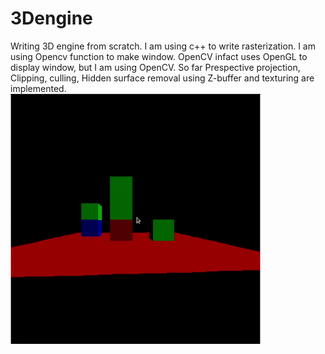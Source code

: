 # 3Dengine
Writing 3D engine from scratch. I am using c++ to write rasterization. I am using Opencv function to make window. OpenCV infact uses OpenGL to display window, but I am using OpenCV. So far Prespective projection, Clipping, culling, Hidden surface removal using Z-buffer and texturing are implemented.<br />
<img src="/multimedia/enginegif.gif" width="400" height="400">
